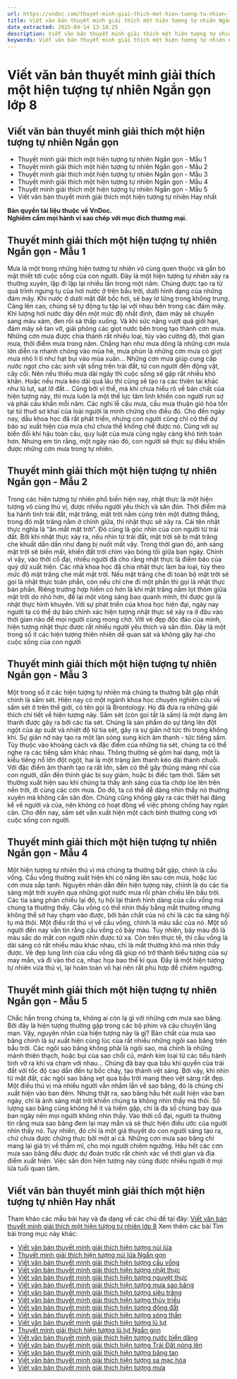 ```yaml
---
url: https://vndoc.com/thuyet-minh-giai-thich-mot-hien-tuong-tu-nhien-lop-8-ngan-gon-297168
title: Viết văn bản thuyết minh giải thích một hiện tượng tự nhiên Ngắn gọn lớp 8 - VnDoc.com
date_extracted: 2025-04-14 13:18:25
description: Viết văn bản thuyết minh giải thích một hiện tượng tự nhiên lớp 8 Ngắn gọn được biên soạn nhằm giúp các em HS đạt kết quả tốt trong quá trình làm bài tập và học tập môn Ngữ văn lớp 8.
keywords: Viết văn bản thuyết minh giải thích một hiện tượng tự nhiên ngắn gọn,thuyết minh giải thích một hiện tượng tự nhiên ngắn nhất,thuyết minh giải thích một hiện tượng tự nhiên lớp 8 ngắn gọn,thuyết minh giải thích một hiện tượng tự nhiên ngắn gọn,Viết văn bản thuyết minh giải thích một hiện tượng tự nhiên lớp 8,văn bản thuyết minh giải thích một hiện tượng tự nhiên,Viết văn bản thuyết minh giải thích một hiện tượng tự nhiên,thuyết minh giải thích một hiện tượng tự nhiên,văn mẫu lớp 8,ngữ văn 8
---
```


# Viết văn bản thuyết minh giải thích một hiện tượng tự nhiên Ngắn gọn lớp 8
## **Viết văn bản thuyết minh giải thích một hiện tượng tự nhiên Ngắn gọn**
  * Thuyết minh giải thích một hiện tượng tự nhiên Ngắn gọn - Mẫu 1
  * Thuyết minh giải thích một hiện tượng tự nhiên Ngắn gọn - Mẫu 2
  * Thuyết minh giải thích một hiện tượng tự nhiên Ngắn gọn - Mẫu 3
  * Thuyết minh giải thích một hiện tượng tự nhiên Ngắn gọn - Mẫu 4
  * Thuyết minh giải thích một hiện tượng tự nhiên Ngắn gọn - Mẫu 5
  * Viết văn bản thuyết minh giải thích một hiện tượng tự nhiên Hay nhất

**Bản quyền tài liệu thuộc về VnDoc.  
Nghiêm cấm mọi hành vi sao chép với mục đích thương mại.**
## **Thuyết minh giải thích một hiện tượng tự nhiên Ngắn gọn - Mẫu 1**
Mưa là một trong những hiện tượng tự nhiên vô cùng quen thuộc và gắn bó mật thiết tới cuộc sống của con người.
Đây là một hiện tượng tự nhiên xảy ra thường xuyên, lặp đi lặp lại nhiều lần trong một năm. Chúng được tạo ra từ quá trình ngưng tụ của hơi nước ở trên bầu trời, dưới hình dạng của những đám mây. Khi nước ở dưới mặt đất bốc hơi, sẽ bay lơ lửng trong không trung. Càng lên cao, chúng sẽ tự động tụ tập lại với nhau bên trong các đám mây. Khi lượng hơi nước dày đến một mức độ nhất định, đám mây sẽ chuyển sang màu xám, đen rồi sà thấp xuống. Và khi sức nặng vượt quá giới hạn, đám mây sẽ tan vỡ, giải phóng các giọt nước bên trong tạo thành cơn mưa. Những cơn mưa được chia thành rất nhiều loại, tùy vào cường độ, thời gian mưa, thời điểm mưa trong năm. Chẳng hạn như mưa dông là những cơn mưa lớn diễn ra nhanh chóng vào mùa hè, mưa phùn là những cơn mưa có giọt mưa nhỏ li ti như hạt bụi vào mùa xuân… Những cơn mưa giúp cung cấp nước ngọt cho các sinh vật sống trên trái đất, từ con người đến động vật, cây cối. Nên nếu thiếu mưa dài ngày thì cuộc sống sẽ gặp rất nhiều khó khăn. Hoặc nếu mưa kéo dài quá lâu thì cũng sẽ tạo ra các thiên tai khác như lũ lụt, sạt lở đất… Cũng bởi vì thế, mà khi chưa hiểu rõ về bản chất của hiện tượng này, thì mưa luôn là một thế lực tâm linh khiến con người run sợ và phải cầu khẩn mỗi năm. Các nghi lễ cầu mưa, cầu mưa thuận gió hòa tồn tại từ thuở sơ khai của loài người là minh chứng cho điều đó.
Cho đến ngày nay, dẫu khoa học đã rất phát triển, nhưng con người cũng chỉ có thể dự báo sự xuất hiện của mưa chứ chưa thể khống chế được nó. Cùng với sự biến đổi khí hậu toàn cầu, quy luật của mưa cũng ngày càng khó tính toán hơn. Nhưng em tin rằng, một ngày nào đó, con người sẽ thực sự điều khiển được những cơn mưa trong tự nhiên.
## **Thuyết minh giải thích một hiện tượng tự nhiên Ngắn gọn - Mẫu 2**
Trong các hiện tượng tự nhiên phổ biến hiện nay, nhật thực là một hiện tượng vô cùng thú vị, được nhiều người yêu thích và săn đón.
Thời điểm mà ba hành tinh trái đất, mặt trăng, mặt trời nằm cùng trên một đường thẳng, trong đó mặt trăng nằm ở chính giữa, thì nhật thực sẽ xảy ra. Cái tên nhật thực nghĩa là “ăn mất mặt trời”. Đó cũng là góc nhìn của con người từ trái đất. Bởi khi nhật thực xảy ra, nếu nhìn từ trái đất, mặt trời sẽ bị mặt trăng che khuất dần dần như đang bị nuốt mất vậy. Trong thời gian đó, ánh sáng mặt trời sẽ biến mất, khiến đất trời chìm vào bóng tối giữa ban ngày. Chính vì vậy, vào thời cổ đại, nhiều người đã cho rằng nhật thực là điềm báo của quỷ dữ xuất hiện. Các nhà khoa học đã chia nhật thực làm ba loại, tùy theo mức độ mặt trăng che mất mặt trời. Nếu mặt trăng che đi toàn bộ mặt trời sẽ gọi là nhật thực toàn phần, còn nếu chỉ che đi một phần thì gọi là nhật thực bán phần. Riêng trường hợp hiếm có hơn là khi mặt trăng nằm lọt thỏm giữa mặt trời do nhỏ hơn, để lại một vòng sáng bao quanh mình, thì được gọi là nhật thực hình khuyên. Với sự phát triển của khoa học hiện đại, ngày nay người ta có thể dự báo chính xác hiện tượng nhật thực sẽ xảy ra ở đâu vào thời gian nào để mọi người cùng mong chờ.
Với vẻ đẹp độc đáo của mình, hiện tượng nhật thực được rất nhiều người yêu thích và săn đón. Đây là một trong số ít các hiện tượng thiên nhiên dễ quan sát và không gây hại cho cuộc sống của con người
## **Thuyết minh giải thích một hiện tượng tự nhiên Ngắn gọn - Mẫu 3**
Một trong số ít các hiện tượng tự nhiên mà chúng ta thường bắt gặp nhất chính là sấm sét.
Hiện nay có một ngành khoa học chuyên nghiên cứu về sấm sét ở trên thế giới, có tên gọi là Brontology. Họ đã đưa ra những giải thích chi tiết về hiện tượng này. Sấm sét \(còn gọi tắt là sấm\) là một dạng âm thanh được gây ra bởi các tia sét. Chúng là sản phẩm do sự tăng lên đột ngột của áp suất và nhiệt độ từ tia sét, gây ra sự giãn nở tức thì trong không khí. Sự giãn nở này tạo ra một làn sóng xung kích âm thanh - tức tiếng sấm. Tùy thuộc vào khoảng cách và đặc điểm của những tia sét, chúng ta có thể nghe ra các tiếng sấm khác nhau. Thông thường sẽ gồm hai dạng, một là kiểu tiếng nổ lớn đột ngột, hai là một tràng âm thanh kéo dài thành chuỗi. Với đặc điểm âm thanh tạo ra rất lớn, sấm có thể gây thủng màng nhĩ của con người, dẫn đến thính giác bị suy giảm, hoặc bị điếc tạm thời.
Sấm sét thường xuất hiện sau khi chúng ta thấy ánh sáng của tia chớp lóe lên trên nền trời, đi cùng các cơn mưa. Do đó, ta có thể dễ dàng nhìn thấy nó thường xuyên mà không cần săn đón. Chúng cũng không gây ra các thiệt hại đáng kể về người và của, nên không có hoạt động về việc phòng chống hay ngăn cản. Cho đến nay, sấm sét vẫn xuất hiện một cách bình thường cùng với cuộc sống con người.
## **Thuyết minh giải thích một hiện tượng tự nhiên Ngắn gọn - Mẫu 4**
Một hiện tượng tự nhiên thú vị mà chúng ta thường bắt gặp, chính là cầu vồng.
Cầu vồng thường xuất hiện khi có nắng lên sau cơn mưa, hoặc lúc cơn mưa sắp tạnh. Nguyên nhân dẫn đến hiện tượng này, chính là do các tia sáng mặt trời xuyên qua những giọt nước mưa rồi phản chiếu lên bầu trời. Các tia sáng phản chiếu lại đó, tụ hội lại thành hình dáng của cầu vồng mà chúng ta thường thấy. Cầu vồng có thể nhìn thấy bằng mắt thường nhưng không thể sờ hay chạm vào được, bởi bản chất của nó chỉ là các tia sáng hội tụ mà thôi. Một điều rất thú vị về cầu vồng, chính là màu sắc của nó. Một số người đến nay vẫn tin rằng cầu vồng có bảy màu. Tuy nhiên, bảy màu đó là màu sắc do mắt con người nhìn được từ xa. Còn trên thực tế, thì cầu vồng là dải sáng có rất nhiều màu khác nhau, chỉ là mắt thường khó mà nhìn thấy được.
Vẻ đẹp lung linh của cầu vồng đã giúp nó trở thành biểu tượng của sự may mắn, và đi vào thơ ca, nhạc họa bao thế kỉ qua. Đây là một hiện tượng tự nhiên vừa thú vị, lại hoàn toàn vô hại nên rất phù hợp để chiêm ngưỡng.
## **Thuyết minh giải thích một hiện tượng tự nhiên Ngắn gọn - Mẫu 5**
Chắc hẳn trong chúng ta, không ai còn lạ gì với những cơn mưa sao băng. Bởi đây là hiện tượng thường gặp trong các bộ phim và câu chuyện lãng mạn. Vậy, nguyên nhân của hiện tượng này là gì?
Bản chất của mưa sao băng chính là sự xuất hiện cùng lúc của rất nhiều những ngôi sao băng trên bầu trời. Các ngôi sao băng không phải là ngôi sao, mà chính là những mảnh thiên thạch, hoặc bụi của sao chổi cũ, mảnh kim loại từ các tiểu hành tinh vỡ ra khi va chạm với nhau… Chúng đã bay qua bầu khí quyển của trái đất với tốc độ cao dẫn đến tự bốc cháy, tạo thành vệt sáng. Bởi vậy, khi nhìn từ mặt đất, các ngôi sao băng xẹt qua bầu trời mang theo vệt sáng rất đẹp. Một điều thú vị mà nhiều người vẫn nhầm lẫn về sao băng, đó là chúng chỉ xuất hiện vào ban đêm. Nhưng thật ra, sao băng hầu hết xuất hiện vào ban ngày, chỉ là ánh sáng mặt trời khiến chúng ta không nhìn thấy mà thôi. Số lượng sao băng cũng không hề ít và hiếm gặp, chỉ là đa số chúng bay qua ban ngày nên mọi người không nhìn thấy. Vào thời cổ đại, người ta thường tin rằng mưa sao băng đem lại may mắn và sẽ thực hiện điều ước của người nhìn thấy nó. Tuy nhiên, đó chỉ là một giả thuyết do con người sáng tạo ra, chứ chưa được chứng thực bởi một ai cả.
Những cơn mưa sao băng chỉ mang lại giá trị về thẩm mĩ, cho mọi người chiêm ngưỡng. Hầu hết các cơn mưa sao băng đều được dự đoán trước rất chính xác về thời gian và địa điểm xuất hiện. Việc săn đón hiện tượng này cũng được nhiều người ở mọi lứa tuổi quan tâm.
## **Viết văn bản thuyết minh giải thích một hiện tượng tự nhiên Hay nhất**
Tham khảo các mẫu bài hay và đa dạng về các chủ đề tại đây: [Viết văn bản thuyết minh giải thích một hiện tượng tự nhiên lớp 8](<https://vndoc.com/viet-van-ban-thuyet-minh-giai-thich-mot-hien-tuong-tu-nhien-lop-8-297167>)
Xem thêm các bài Tìm bài trong mục này khác:
  * [Viết văn bản thuyết minh giải thích hiện tượng núi lửa](</gioi-thieu-hien-tuong-nui-lua-lop-8-297171>)
  * [Thuyết minh giải thích hiện tượng núi lửa Ngắn gọn](</gioi-thieu-hien-tuong-nui-lua-ngan-gon-lop-8-330011>)
  * [Viết văn bản thuyết minh giải thích hiện tượng cầu vồng](</viet-van-ban-thuyet-minh-giai-thich-hien-tuong-cau-vong-lop-8-297172>)
  * [Viết văn bản thuyết minh giải thích hiện tượng nhật thực](</viet-van-ban-thuyet-minh-giai-thich-hien-tuong-nhat-thuc-lop-8-297173>)
  * [Viết văn bản thuyết minh giải thích hiện tượng nguyệt thực](</viet-van-ban-thuyet-minh-giai-thich-hien-tuong-nguyet-thuc-lop-8-297175>)
  * [Viết văn bản thuyết minh giải thích hiện tượng mưa sao băng](</viet-van-ban-thuyet-minh-giai-thich-hien-tuong-mua-sao-bang-lop-8-297176>)
  * [Viết văn bản thuyết minh giải thích hiện tượng siêu trăng](</viet-van-ban-thuyet-minh-giai-thich-hien-tuong-sieu-trang-lop-8-297177>)
  * [Viết văn bản thuyết minh giải thích hiện tượng thủy triều](</viet-van-ban-thuyet-minh-giai-thich-hien-tuong-thuy-trieu-lop-8-297178>)
  * [Viết văn bản thuyết minh giải thích hiện tượng động đất](</viet-van-ban-thuyet-minh-giai-thich-hien-tuong-dong-dat-lop-8-297179>)
  * [Viết văn bản thuyết minh giải thích hiện tượng sóng thần](</viet-van-ban-thuyet-minh-giai-thich-hien-tuong-song-than-lop-8-297180>)
  * [Viết văn bản thuyết minh giải thích hiện tượng lũ lụt](</viet-van-ban-thuyet-minh-giai-thich-hien-tuong-lu-lut-lop-8-297181>)
  * [Thuyết minh giải thích hiện tượng lũ lụt Ngắn gọn](</van-ban-thuyet-minh-giai-thich-hien-tuong-lu-lut-ngan-gon-lop-8-330015>)
  * [Viết văn bản thuyết minh giải thích hiện tượng nước biển dâng](</viet-van-ban-thuyet-minh-giai-thich-hien-tuong-nuoc-bien-dang-lop-8-297182>)
  * [Viết văn bản thuyết minh giải thích hiện tượng Trái Đất nóng lên](</viet-van-ban-thuyet-minh-giai-thich-hien-tuong-trai-dat-nong-len-lop-8-297244>)
  * [Viết văn bản thuyết minh giải thích hiện tượng băng tan](</viet-van-ban-thuyet-minh-giai-thich-hien-tuong-bang-tan-o-cac-dia-cuc-lop-8-297245>)
  * [Viết văn bản thuyết minh giải thích hiện tượng sa mạc hóa](</viet-van-ban-thuyet-minh-giai-thich-hien-tuong-sa-mac-hoa-lop-8-297248>)
  * [Viết văn bản thuyết minh giải thích hiện tượng mưa](</thuyet-minh-ve-hien-tuong-tu-nhien-mua-lop-8-306452>)

